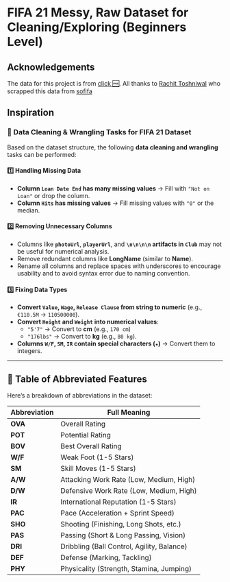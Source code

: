 # **FIFA 21 Messy, Raw Dataset for Cleaning/Exploring (Beginners Level)**

## Acknowledgements

The data for this project is from [click 🆓](https://www.kaggle.com/datasets/yagunnersya/fifa-21-messy-raw-dataset-for-cleaning-exploring/data). All thanks to [Rachit Toshniwal](https://www.kaggle.com/yagunnersya) who scrapped this data from [sofifa](www.sofifa.com)

## Inspiration
### **🔹 Data Cleaning & Wrangling Tasks for FIFA 21 Dataset**
Based on the dataset structure, the following **data cleaning and wrangling** tasks can be performed:

#### **1️⃣ Handling Missing Data**
- **Column `Loan Date End` has many missing values** → Fill with `"Not on Loan"` or drop the column.
- **Column `Hits` has missing values** → Fill missing values with `"0"` or the median.

#### **2️⃣ Removing Unnecessary Columns**
- Columns like **`photoUrl`**, **`playerUrl`**, and **`\n\n\n\n` artifacts in `Club`** may not be useful for numerical analysis.
- Remove redundant columns like **LongName** (similar to **Name**).
- Rename all columns and replace spaces with underscores to encourage usability and to avoid syntax error due to naming convention.

#### **3️⃣ Fixing Data Types**
- **Convert `Value`, `Wage`, `Release Clause` from string to numeric** (e.g., `€110.5M` → `110500000`).
- **Convert `Height` and `Weight` into numerical values**:
  - `"5'7"` → Convert to **cm** (e.g., `170 cm`)
  - `"176lbs"` → Convert to **kg** (e.g., `80 kg`).
- **Columns `W/F`, `SM`, `IR` contain special characters (`★`)** → Convert them to integers.

---

## 📌 Table of Abbreviated Features

Here’s a breakdown of abbreviations in the dataset:

| **Abbreviation** | **Full Meaning** |
|-----------------|-----------------|
| **OVA** | Overall Rating |
| **POT** | Potential Rating |
| **BOV** | Best Overall Rating |
| **W/F** | Weak Foot (1-5 Stars) |
| **SM** | Skill Moves (1-5 Stars) |
| **A/W** | Attacking Work Rate (Low, Medium, High) |
| **D/W** | Defensive Work Rate (Low, Medium, High) |
| **IR** | International Reputation (1-5 Stars) |
| **PAC** | Pace (Acceleration + Sprint Speed) |
| **SHO** | Shooting (Finishing, Long Shots, etc.) |
| **PAS** | Passing (Short & Long Passing, Vision) |
| **DRI** | Dribbling (Ball Control, Agility, Balance) |
| **DEF** | Defense (Marking, Tackling) |
| **PHY** | Physicality (Strength, Stamina, Jumping) |

